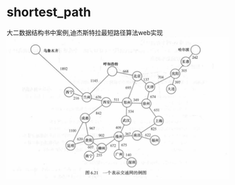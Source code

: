 # shortest_path
大二数据结构书中案例,迪杰斯特拉最短路径算法web实现
 ![](https://github.com/lvyc1234/shortest_path/blob/master/shortest_path/tu.png)
